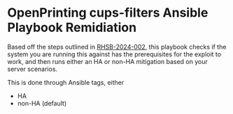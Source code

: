 # OpenPrinting cups-filters Ansible Playbook Remidiation

Based off the steps outlined in [RHSB-2024-002](https://access.redhat.com/security/vulnerabilities/RHSB-2024-002), this playbook checks if the system you are running this against has the prerequisites for the exploit to work, and then runs either an HA or non-HA mitigation based on your server scenarios.

This is done through Ansible tags, either
- HA
- non-HA (default)
